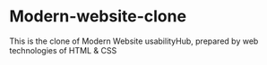 # Modern-website-clone
This is the clone of Modern Website usabilityHub, prepared by web technologies of HTML &amp; CSS
